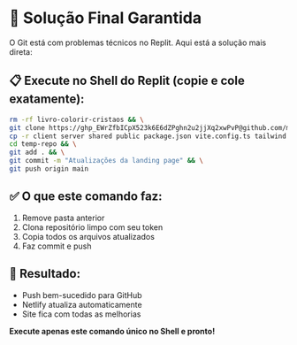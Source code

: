 # 🎯 Solução Final Garantida

O Git está com problemas técnicos no Replit. Aqui está a solução mais direta:

## 📋 Execute no Shell do Replit (copie e cole exatamente):

```bash
rm -rf livro-colorir-cristaos && \
git clone https://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@github.com/mxttheuzs/livros-colorir-cristaos.git temp-repo && \
cp -r client server shared public package.json vite.config.ts tailwind.config.ts netlify.toml tsconfig.json .gitignore temp-repo/ && \
cd temp-repo && \
git add . && \
git commit -m "Atualizações da landing page" && \
git push origin main
```

## ✅ O que este comando faz:
1. Remove pasta anterior
2. Clona repositório limpo com seu token
3. Copia todos os arquivos atualizados
4. Faz commit e push

## 🚀 Resultado:
- Push bem-sucedido para GitHub
- Netlify atualiza automaticamente
- Site fica com todas as melhorias

**Execute apenas este comando único no Shell e pronto!**